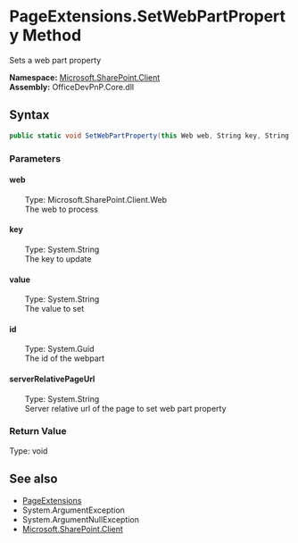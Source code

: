 # PageExtensions.SetWebPartProperty Method  
 Sets a web part property   

**Namespace:** [Microsoft.SharePoint.Client](Microsoft.SharePoint.Client.md)  
**Assembly:** OfficeDevPnP.Core.dll  
## Syntax
```C#
public static void SetWebPartProperty(this Web web, String key, String value, Guid id, String serverRelativePageUrl)
```
### Parameters
#### web  
&emsp;&emsp;Type: Microsoft.SharePoint.Client.Web  
&emsp;&emsp;The web to process  

  

#### key  
&emsp;&emsp;Type: System.String  
&emsp;&emsp;The key to update  

  

#### value  
&emsp;&emsp;Type: System.String  
&emsp;&emsp;The value to set  

  

#### id  
&emsp;&emsp;Type: System.Guid  
&emsp;&emsp;The id of the webpart  

  

#### serverRelativePageUrl  
&emsp;&emsp;Type: System.String  
&emsp;&emsp;Server relative url of the page to set web part property  

  

### Return Value
Type: void  

## See also
- [PageExtensions](Microsoft.SharePoint.Client.PageExtensions.md) 
- System.ArgumentException
- System.ArgumentNullException
- [Microsoft.SharePoint.Client](Microsoft.SharePoint.Client.md) 
